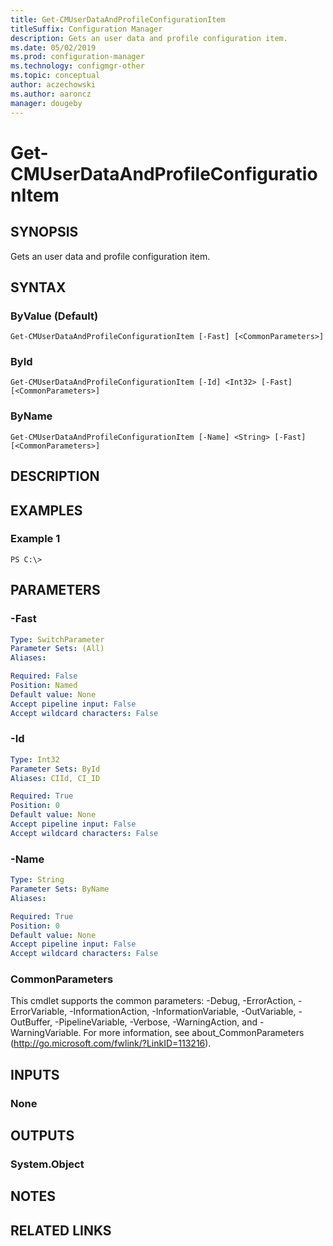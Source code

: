 ```yaml
---
title: Get-CMUserDataAndProfileConfigurationItem
titleSuffix: Configuration Manager
description: Gets an user data and profile configuration item.
ms.date: 05/02/2019
ms.prod: configuration-manager
ms.technology: configmgr-other
ms.topic: conceptual
author: aczechowski
ms.author: aaroncz
manager: dougeby
---
```


# Get-CMUserDataAndProfileConfigurationItem

## SYNOPSIS
Gets an user data and profile configuration item.

## SYNTAX

### ByValue (Default)
```
Get-CMUserDataAndProfileConfigurationItem [-Fast] [<CommonParameters>]
```

### ById
```
Get-CMUserDataAndProfileConfigurationItem [-Id] <Int32> [-Fast] [<CommonParameters>]
```

### ByName
```
Get-CMUserDataAndProfileConfigurationItem [-Name] <String> [-Fast] [<CommonParameters>]
```

## DESCRIPTION
 

## EXAMPLES

### Example 1
```
PS C:\>  
```

 

## PARAMETERS

### -Fast
 

```yaml
Type: SwitchParameter
Parameter Sets: (All)
Aliases: 

Required: False
Position: Named
Default value: None
Accept pipeline input: False
Accept wildcard characters: False
```

### -Id
 

```yaml
Type: Int32
Parameter Sets: ById
Aliases: CIId, CI_ID

Required: True
Position: 0
Default value: None
Accept pipeline input: False
Accept wildcard characters: False
```

### -Name
 

```yaml
Type: String
Parameter Sets: ByName
Aliases: 

Required: True
Position: 0
Default value: None
Accept pipeline input: False
Accept wildcard characters: False
```

### CommonParameters
This cmdlet supports the common parameters: -Debug, -ErrorAction, -ErrorVariable, -InformationAction, -InformationVariable, -OutVariable, -OutBuffer, -PipelineVariable, -Verbose, -WarningAction, and -WarningVariable. For more information, see about_CommonParameters (http://go.microsoft.com/fwlink/?LinkID=113216).

## INPUTS

### None

## OUTPUTS

### System.Object

## NOTES

## RELATED LINKS

